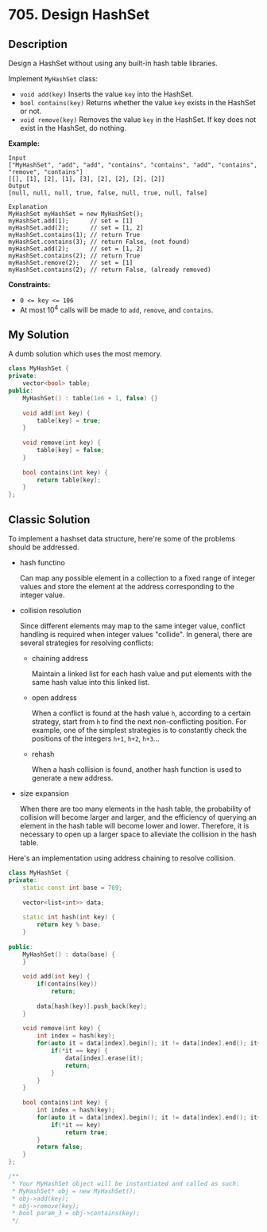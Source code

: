 # 705. Design HashSet


## Description

Design a HashSet without using any built-in hash table libraries.

Implement `MyHashSet` class:

- `void add(key)` Inserts the value `key` into the HashSet.
- `bool contains(key)` Returns whether the value `key` exists in the HashSet or not.
- `void remove(key)` Removes the value `key` in the HashSet. If key does not exist in the HashSet, do nothing.
 

**Example:**
```
Input
["MyHashSet", "add", "add", "contains", "contains", "add", "contains", "remove", "contains"]
[[], [1], [2], [1], [3], [2], [2], [2], [2]]
Output
[null, null, null, true, false, null, true, null, false]

Explanation
MyHashSet myHashSet = new MyHashSet();
myHashSet.add(1);      // set = [1]
myHashSet.add(2);      // set = [1, 2]
myHashSet.contains(1); // return True
myHashSet.contains(3); // return False, (not found)
myHashSet.add(2);      // set = [1, 2]
myHashSet.contains(2); // return True
myHashSet.remove(2);   // set = [1]
myHashSet.contains(2); // return False, (already removed)
```

**Constraints:**

- `0 <= key <= 106`
- At most $10^4$ calls will be made to `add`, `remove`, and `contains`.

## My Solution

A dumb solution which uses the most memory.

```C++
class MyHashSet {
private:
	vector<bool> table;
public:
	MyHashSet() : table(1e6 + 1, false) {}
	
	void add(int key) {
		table[key] = true;
	}
	
	void remove(int key) {
		table[key] = false;
	}
	
	bool contains(int key) {
		return table[key];
	}
};
```

## Classic Solution

To implement a hashset data structure, here're some of the problems should be addressed.

- hash functino

    Can map any possible element in a collection to a fixed range of integer values ​​and store the element at the address corresponding to the integer value.

- collision resolution

    Since different elements may map to the same integer value, conflict handling is required when integer values ​​"collide". In general, there are several strategies for resolving conflicts:
    
    - chaining address

        Maintain a linked list for each hash value and put elements with the same hash value into this linked list.

    - open address

        When a conflict is found at the hash value `h`, according to a certain strategy, start from `h` to find the next non-conflicting position. For example, one of the simplest strategies is to constantly check the positions of the integers `h+1`, `h+2`, `h+3`...

    - rehash

        When a hash collision is found, another hash function is used to generate a new address.

- size expansion

    When there are too many elements in the hash table, the probability of collision will become larger and larger, and the efficiency of querying an element in the hash table will become lower and lower. Therefore, it is necessary to open up a larger space to alleviate the collision in the hash table.

Here's an implementation using address chaining to resolve collision.

```C++
class MyHashSet {
private:
    static const int base = 769;
    
    vector<list<int>> data;
    
    static int hash(int key) {
        return key % base;
    }
    
public:
    MyHashSet() : data(base) {
    }
    
    void add(int key) {
        if(contains(key))
            return;
        
        data[hash(key)].push_back(key);
    }
    
    void remove(int key) {
        int index = hash(key);
        for(auto it = data[index].begin(); it != data[index].end(); it++) {
            if(*it == key) {
                data[index].erase(it);
                return;
            }
        }
    }
    
    bool contains(int key) {
        int index = hash(key);
        for(auto it = data[index].begin(); it != data[index].end(); it++) {
            if(*it == key)
                return true;
        }
        return false;
    }
};

/**
 * Your MyHashSet object will be instantiated and called as such:
 * MyHashSet* obj = new MyHashSet();
 * obj->add(key);
 * obj->remove(key);
 * bool param_3 = obj->contains(key);
 */
```